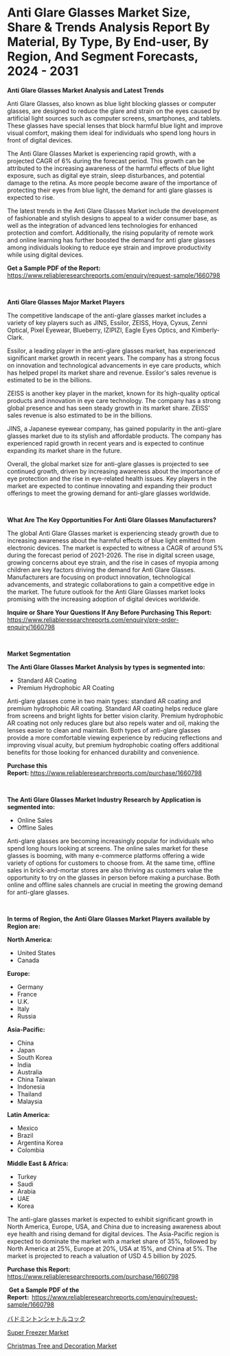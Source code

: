 <p><h1>Anti Glare Glasses Market Size, Share & Trends Analysis Report By Material, By Type, By End-user, By Region, And Segment Forecasts, 2024 - 2031</h1></p><p><strong>Anti Glare Glasses Market Analysis and Latest Trends</strong></p>
<p><p>Anti Glare Glasses, also known as blue light blocking glasses or computer glasses, are designed to reduce the glare and strain on the eyes caused by artificial light sources such as computer screens, smartphones, and tablets. These glasses have special lenses that block harmful blue light and improve visual comfort, making them ideal for individuals who spend long hours in front of digital devices.</p><p>The Anti Glare Glasses Market is experiencing rapid growth, with a projected CAGR of 6% during the forecast period. This growth can be attributed to the increasing awareness of the harmful effects of blue light exposure, such as digital eye strain, sleep disturbances, and potential damage to the retina. As more people become aware of the importance of protecting their eyes from blue light, the demand for anti glare glasses is expected to rise.</p><p>The latest trends in the Anti Glare Glasses Market include the development of fashionable and stylish designs to appeal to a wider consumer base, as well as the integration of advanced lens technologies for enhanced protection and comfort. Additionally, the rising popularity of remote work and online learning has further boosted the demand for anti glare glasses among individuals looking to reduce eye strain and improve productivity while using digital devices.</p></p>
<p><strong>Get a Sample PDF of the Report:&nbsp;</strong> <a href="https://www.reliableresearchreports.com/enquiry/request-sample/1660798">https://www.reliableresearchreports.com/enquiry/request-sample/1660798</a></p>
<p>&nbsp;</p>
<p><strong>Anti Glare Glasses Major Market Players</strong></p>
<p><p>The competitive landscape of the anti-glare glasses market includes a variety of key players such as JINS, Essilor, ZEISS, Hoya, Cyxus, Zenni Optical, Pixel Eyewear, Blueberry, IZIPIZI, Eagle Eyes Optics, and Kimberly-Clark. </p><p>Essilor, a leading player in the anti-glare glasses market, has experienced significant market growth in recent years. The company has a strong focus on innovation and technological advancements in eye care products, which has helped propel its market share and revenue. Essilor's sales revenue is estimated to be in the billions.</p><p>ZEISS is another key player in the market, known for its high-quality optical products and innovation in eye care technology. The company has a strong global presence and has seen steady growth in its market share. ZEISS' sales revenue is also estimated to be in the billions.</p><p>JINS, a Japanese eyewear company, has gained popularity in the anti-glare glasses market due to its stylish and affordable products. The company has experienced rapid growth in recent years and is expected to continue expanding its market share in the future.</p><p>Overall, the global market size for anti-glare glasses is projected to see continued growth, driven by increasing awareness about the importance of eye protection and the rise in eye-related health issues. Key players in the market are expected to continue innovating and expanding their product offerings to meet the growing demand for anti-glare glasses worldwide.</p></p>
<p>&nbsp;</p>
<p><strong>What Are The Key Opportunities For Anti Glare Glasses Manufacturers?</strong></p>
<p><p>The global Anti Glare Glasses market is experiencing steady growth due to increasing awareness about the harmful effects of blue light emitted from electronic devices. The market is expected to witness a CAGR of around 5% during the forecast period of 2021-2026. The rise in digital screen usage, growing concerns about eye strain, and the rise in cases of myopia among children are key factors driving the demand for Anti Glare Glasses. Manufacturers are focusing on product innovation, technological advancements, and strategic collaborations to gain a competitive edge in the market. The future outlook for the Anti Glare Glasses market looks promising with the increasing adoption of digital devices worldwide.</p></p>
<p><strong>Inquire or Share Your Questions If Any Before Purchasing This Report:</strong> <a href="https://www.reliableresearchreports.com/enquiry/pre-order-enquiry/1660798">https://www.reliableresearchreports.com/enquiry/pre-order-enquiry/1660798</a></p>
<p>&nbsp;</p>
<p><strong>Market Segmentation</strong></p>
<p><strong>The Anti Glare Glasses Market Analysis by types is segmented into:</strong></p>
<p><ul><li>Standard AR Coating</li><li>Premium Hydrophobic AR Coating</li></ul></p>
<p><p>Anti-glare glasses come in two main types: standard AR coating and premium hydrophobic AR coating. Standard AR coating helps reduce glare from screens and bright lights for better vision clarity. Premium hydrophobic AR coating not only reduces glare but also repels water and oil, making the lenses easier to clean and maintain. Both types of anti-glare glasses provide a more comfortable viewing experience by reducing reflections and improving visual acuity, but premium hydrophobic coating offers additional benefits for those looking for enhanced durability and convenience.</p></p>
<p><strong>Purchase this Report:&nbsp;</strong><a href="https://www.reliableresearchreports.com/purchase/1660798">https://www.reliableresearchreports.com/purchase/1660798</a></p>
<p>&nbsp;</p>
<p><strong>The Anti Glare Glasses Market Industry Research by Application is segmented into:</strong></p>
<p><ul><li>Online Sales</li><li>Offline Sales</li></ul></p>
<p><p>Anti-glare glasses are becoming increasingly popular for individuals who spend long hours looking at screens. The online sales market for these glasses is booming, with many e-commerce platforms offering a wide variety of options for customers to choose from. At the same time, offline sales in brick-and-mortar stores are also thriving as customers value the opportunity to try on the glasses in person before making a purchase. Both online and offline sales channels are crucial in meeting the growing demand for anti-glare glasses.</p></p>
<p>&nbsp;</p>
<p><strong>In terms of Region, the Anti Glare Glasses Market Players available by Region are:</strong></p>
<p>
    <p> <strong> North America: </strong>
        <ul>
            <li>United States</li>
            <li>Canada</li>
        </ul>
        </p> 
    <p> <strong> Europe: </strong>
        <ul>
            <li>Germany</li>
            <li>France</li>
            <li>U.K.</li>
            <li>Italy</li>
            <li>Russia</li>
        </ul>
        </p> 
    <p> <strong> Asia-Pacific: </strong>
        <ul>
            <li>China</li>
            <li>Japan</li>
            <li>South Korea</li>
            <li>India</li>
            <li>Australia</li>
            <li>China Taiwan</li>
            <li>Indonesia</li>
            <li>Thailand</li>
            <li>Malaysia</li>
        </ul>
        </p> 
    <p> <strong> Latin America: </strong>
        <ul>
            <li>Mexico</li>
            <li>Brazil</li>
            <li>Argentina Korea</li>
            <li>Colombia</li>
        </ul>
        </p> 
    <p> <strong> Middle East & Africa: </strong>
        <ul>
            <li>Turkey</li>
            <li>Saudi</li>
            <li>Arabia</li>
            <li>UAE</li>
            <li>Korea</li>
        </ul>
    </p>
    </p>
<p><p>The anti-glare glasses market is expected to exhibit significant growth in North America, Europe, USA, and China due to increasing awareness about eye health and rising demand for digital devices. The Asia-Pacific region is expected to dominate the market with a market share of 35%, followed by North America at 25%, Europe at 20%, USA at 15%, and China at 5%. The market is projected to reach a valuation of USD 4.5 billion by 2025.</p></p>
<p><strong>Purchase this Report: </strong><a href="https://www.reliableresearchreports.com/purchase/1660798">https://www.reliableresearchreports.com/purchase/1660798</a></p>
<p>&nbsp;<strong>Get a Sample PDF of the Report:&nbsp;&nbsp;</strong><a href="https://www.reliableresearchreports.com/enquiry/request-sample/1660798">https://www.reliableresearchreports.com/enquiry/request-sample/1660798</a></p>
<p><strong></strong></p>
<p><p><a href="https://medium.com/@alicequigley2023/%E3%83%90%E3%83%89%E3%83%9F%E3%83%B3%E3%83%88%E3%83%B3%E3%81%AE%E3%82%B7%E3%83%A3%E3%83%88%E3%83%AB%E3%82%B3%E3%83%83%E3%82%AF%E5%B8%82%E5%A0%B4%E3%83%AC%E3%83%9D%E3%83%BC%E3%83%88%E3%81%AF-%E3%81%93%E3%81%AE%E5%B8%82%E5%A0%B4%E3%81%AE%E6%9C%80%E6%96%B0%E3%81%AE%E3%83%88%E3%83%AC%E3%83%B3%E3%83%89%E3%81%A8%E6%88%90%E9%95%B7%E6%A9%9F%E4%BC%9A%E3%82%92%E6%98%8E%E3%82%89%E3%81%8B%E3%81%AB%E3%81%97%E3%81%A6%E3%81%84%E3%81%BE%E3%81%99-b3d0858fb248">バドミントンシャトルコック</a></p><p><a href="https://github.com/bmorecock/Market-Research-Report-List-2/blob/main/super-freezer-market.md">Super Freezer Market</a></p><p><a href="https://github.com/jsmusil/Market-Research-Report-List-2/blob/main/christmas-tree-and-decoration-market.md">Christmas Tree and Decoration Market</a></p></p>